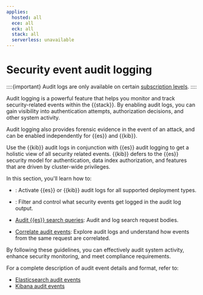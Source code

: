 ```yaml
---
applies:
  hosted: all
  ece: all
  eck: all
  stack: all
  serverless: unavailable
---
```

# Security event audit logging

::::{important}
Audit logs are only available on certain [subscription levels](https://www.elastic.co/subscriptions).
::::

Audit logging is a powerful feature that helps you monitor and track security-related events within the {{stack}}. By enabling audit logs, you can gain visibility into authentication attempts, authorization decisions, and other system activity.

Audit logging also provides forensic evidence in the event of an attack, and can be enabled independently for {{es}} and {{kib}}.

Use the {{kib}} audit logs in conjunction with {{es}} audit logging to get a holistic view of all security related events. {{kib}} defers to the {{es}} security model for authentication, data index authorization, and features that are driven by cluster-wide privileges.

In this section, you'll learn how to:

* [](./enabling-audit-logs.md): Activate {{es}} or {{kib}} audit logs for all supported deployment types.

* [](./configuring-audit-logs.md): Filter and control what security events get logged in the audit log output.

* [Audit {{es}} search queries](./auditing-search-queries.md): Audit and log search request bodies. 

* [Correlate audit events](./correlating-kibana-elasticsearch-audit-logs.md): Explore audit logs and understand how events from the same request are correlated.

By following these guidelines, you can effectively audit system activity, enhance security monitoring, and meet compliance requirements.

For a complete description of audit event details and format, refer to:

* [Elasticsearch audit events](asciidocalypse://docs/elasticsearch/docs/reference/elasticsearch/elasticsearch-audit-events.md)
* [Kibana audit events](asciidocalypse://docs/kibana/docs/reference/kibana-audit-events.md)
